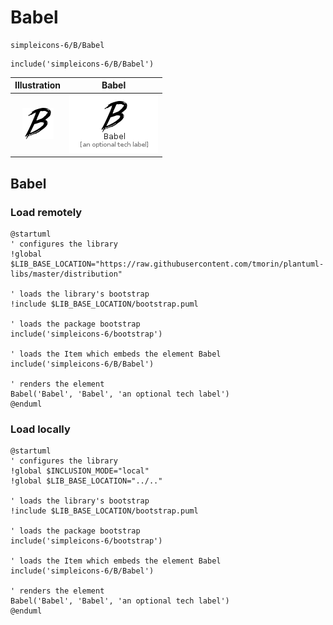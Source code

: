 # Babel


```text
simpleicons-6/B/Babel
```

```text
include('simpleicons-6/B/Babel')
```



| Illustration | Babel |
| :---: | :---: |
| ![illustration for Illustration](../../simpleicons-6/B/Babel.png) | ![illustration for Babel](../../simpleicons-6/B/Babel.Local.png) |




## Babel

### Load remotely
```plantuml
@startuml
' configures the library
!global $LIB_BASE_LOCATION="https://raw.githubusercontent.com/tmorin/plantuml-libs/master/distribution"

' loads the library's bootstrap
!include $LIB_BASE_LOCATION/bootstrap.puml

' loads the package bootstrap
include('simpleicons-6/bootstrap')

' loads the Item which embeds the element Babel
include('simpleicons-6/B/Babel')

' renders the element
Babel('Babel', 'Babel', 'an optional tech label')
@enduml
```

### Load locally
```plantuml
@startuml
' configures the library
!global $INCLUSION_MODE="local"
!global $LIB_BASE_LOCATION="../.."

' loads the library's bootstrap
!include $LIB_BASE_LOCATION/bootstrap.puml

' loads the package bootstrap
include('simpleicons-6/bootstrap')

' loads the Item which embeds the element Babel
include('simpleicons-6/B/Babel')

' renders the element
Babel('Babel', 'Babel', 'an optional tech label')
@enduml
```


